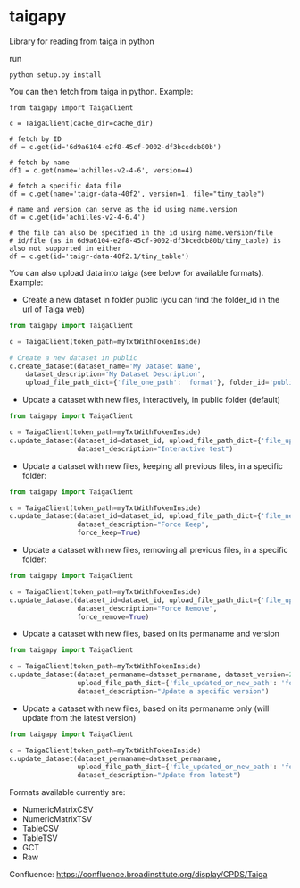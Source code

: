 # taigapy
Library for reading from taiga in python

run

```
python setup.py install
```

You can then fetch from taiga in python.  Example:

```
from taigapy import TaigaClient

c = TaigaClient(cache_dir=cache_dir)

# fetch by ID
df = c.get(id='6d9a6104-e2f8-45cf-9002-df3bcedcb80b')

# fetch by name
df1 = c.get(name='achilles-v2-4-6', version=4)

# fetch a specific data file
df = c.get(name='taigr-data-40f2', version=1, file="tiny_table")

# name and version can serve as the id using name.version
df = c.get(id='achilles-v2-4-6.4')

# the file can also be specified in the id using name.version/file
# id/file (as in 6d9a6104-e2f8-45cf-9002-df3bcedcb80b/tiny_table) is also not supported in either
df = c.get(id='taigr-data-40f2.1/tiny_table')

```

You can also upload data into taiga (see below for available formats). Example:

- Create a new dataset in folder public (you can find the folder_id in the url of Taiga web)

```python
from taigapy import TaigaClient

c = TaigaClient(token_path=myTxtWithTokenInside)

# Create a new dataset in public
c.create_dataset(dataset_name='My Dataset Name',
    dataset_description='My Dataset Description',
    upload_file_path_dict={'file_one_path': 'format'}, folder_id='public')
```

- Update a dataset with new files, interactively, in public folder (default)

```python
from taigapy import TaigaClient

c = TaigaClient(token_path=myTxtWithTokenInside)
c.update_dataset(dataset_id=dataset_id, upload_file_path_dict={'file_updated_or_new_path': 'format'},
                 dataset_description="Interactive test")

```

- Update a dataset with new files, keeping all previous files, in a specific folder:

```python
from taigapy import TaigaClient

c = TaigaClient(token_path=myTxtWithTokenInside)
c.update_dataset(dataset_id=dataset_id, upload_file_path_dict={'file_new_path': 'format'},
                 dataset_description="Force Keep",
                 force_keep=True)
```

- Update a dataset with new files, removing all previous files, in a specific folder:

```python
from taigapy import TaigaClient

c = TaigaClient(token_path=myTxtWithTokenInside)
c.update_dataset(dataset_id=dataset_id, upload_file_path_dict={'file_updated_or_new_path': 'format'},
                 dataset_description="Force Remove",
                 force_remove=True)
```

- Update a dataset with new files, based on its permaname and version

```python
from taigapy import TaigaClient

c = TaigaClient(token_path=myTxtWithTokenInside)
c.update_dataset(dataset_permaname=dataset_permaname, dataset_version=2,
                 upload_file_path_dict={'file_updated_or_new_path': 'format'},
                 dataset_description="Update a specific version")
```

- Update a dataset with new files, based on its permaname only (will update from the latest version)

```python
from taigapy import TaigaClient

c = TaigaClient(token_path=myTxtWithTokenInside)
c.update_dataset(dataset_permaname=dataset_permaname,
                 upload_file_path_dict={'file_updated_or_new_path': 'format'},
                 dataset_description="Update from latest")
```

Formats available currently are:

- NumericMatrixCSV
- NumericMatrixTSV
- TableCSV
- TableTSV
- GCT
- Raw


Confluence: https://confluence.broadinstitute.org/display/CPDS/Taiga